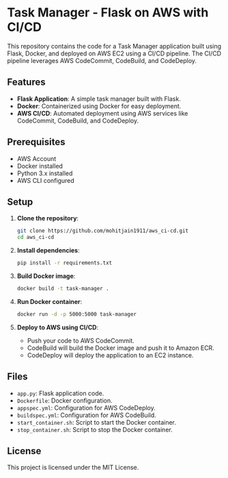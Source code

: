 # Task Manager - Flask on AWS with CI/CD

This repository contains the code for a Task Manager application built using Flask, Docker, and deployed on AWS EC2 using a CI/CD pipeline. The CI/CD pipeline leverages AWS CodeCommit, CodeBuild, and CodeDeploy.

## Features
- **Flask Application**: A simple task manager built with Flask.
- **Docker**: Containerized using Docker for easy deployment.
- **AWS CI/CD**: Automated deployment using AWS services like CodeCommit, CodeBuild, and CodeDeploy.

## Prerequisites
- AWS Account
- Docker installed
- Python 3.x installed
- AWS CLI configured

## Setup

1. **Clone the repository**:
    ```bash
    git clone https://github.com/mohitjain1911/aws_ci-cd.git
    cd aws_ci-cd
    ```

2. **Install dependencies**:
    ```bash
    pip install -r requirements.txt
    ```

3. **Build Docker image**:
    ```bash
    docker build -t task-manager .
    ```

4. **Run Docker container**:
    ```bash
    docker run -d -p 5000:5000 task-manager
    ```

5. **Deploy to AWS using CI/CD**:
    - Push your code to AWS CodeCommit.
    - CodeBuild will build the Docker image and push it to Amazon ECR.
    - CodeDeploy will deploy the application to an EC2 instance.

## Files

- `app.py`: Flask application code.
- `Dockerfile`: Docker configuration.
- `appspec.yml`: Configuration for AWS CodeDeploy.
- `buildspec.yml`: Configuration for AWS CodeBuild.
- `start_container.sh`: Script to start the Docker container.
- `stop_container.sh`: Script to stop the Docker container.

## License

This project is licensed under the MIT License.
